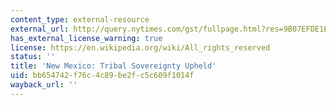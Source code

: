 ```yaml
---
content_type: external-resource
external_url: http://query.nytimes.com/gst/fullpage.html?res=9B07EFDE1E3EF937A1575BC0A9639C8B63
has_external_license_warning: true
license: https://en.wikipedia.org/wiki/All_rights_reserved
status: ''
title: 'New Mexico: Tribal Sovereignty Upheld'
uid: bb654742-f76c-4c89-be2f-c5c609f1014f
wayback_url: ''
---
```

